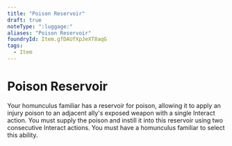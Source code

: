 ```yaml
---
title: "Poison Reservoir"
draft: true
noteType: ":luggage:"
aliases: "Poison Reservoir"
foundryId: Item.gfDAUfXpJeXT8aqG
tags:
  - Item
---
```


# Poison Reservoir

Your homunculus familiar has a reservoir for poison, allowing it to apply an injury poison to an adjacent ally's exposed weapon with a single Interact action. You must supply the poison and instill it into this reservoir using two consecutive Interact actions. You must have a homunculus familiar to select this ability.
